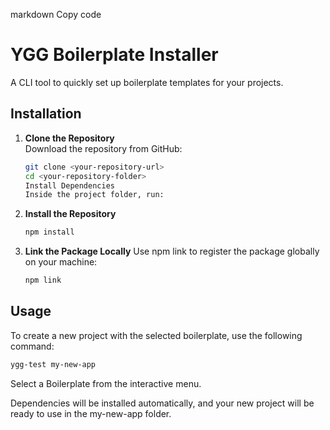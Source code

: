 markdown
Copy code

# YGG Boilerplate Installer

A CLI tool to quickly set up boilerplate templates for your projects.

## Installation

1. **Clone the Repository**  
    Download the repository from GitHub:
   ```bash
   git clone <your-repository-url>
   cd <your-repository-folder>
   Install Dependencies
   Inside the project folder, run:
   ```
2. **Install the Repository**  
   ```bash
   npm install
   ```
3. **Link the Package Locally**
   Use npm link to register the package globally on your machine:
   ```bash
   npm link
   ```

## Usage

To create a new project with the selected boilerplate, use the following command:

```bash
ygg-test my-new-app
```

Select a Boilerplate from the interactive menu.

Dependencies will be installed automatically, and your new project will be ready to use in the my-new-app folder.
